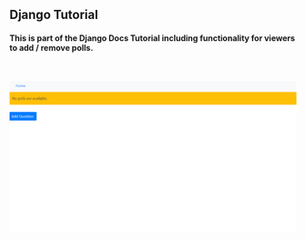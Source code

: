 
## Django Tutorial 
#### This is part of the Django Docs Tutorial including functionality for viewers to add / remove polls.

<br>

!["Django Tutorial gif"](docs/poll.gif)


